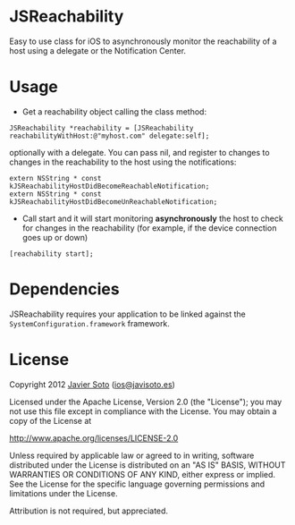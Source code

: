 JSReachability
==============

Easy to use class for iOS to asynchronously monitor the reachability of a host using a delegate or the Notification Center.

Usage
==============

- Get a reachability object calling the class method:

```objc
JSReachability *reachability = [JSReachability reachabilityWithHost:@"myhost.com" delegate:self];
```

optionally with a delegate. You can pass nil, and register to changes to changes in the reachability to the host using the notifications:

```
extern NSString * const kJSReachabilityHostDidBecomeReachableNotification;
extern NSString * const kJSReachabilityHostDidBecomeUnReachableNotification;
```

- Call start and it will start monitoring **asynchronously** the host to check for changes in the reachability (for example, if the device connection goes up or down)

```objc
[reachability start];
```

Dependencies
==============

JSReachability requires your application to be linked against the ```SystemConfiguration.framework``` framework.

License
==============
Copyright 2012 [Javier Soto](http://twitter.com/javisoto) (ios@javisoto.es)

Licensed under the Apache License, Version 2.0 (the "License");
you may not use this file except in compliance with the License.
You may obtain a copy of the License at

http://www.apache.org/licenses/LICENSE-2.0

Unless required by applicable law or agreed to in writing, software
distributed under the License is distributed on an "AS IS" BASIS,
WITHOUT WARRANTIES OR CONDITIONS OF ANY KIND, either express or implied.
See the License for the specific language governing permissions and
 limitations under the License. 

Attribution is not required, but appreciated.